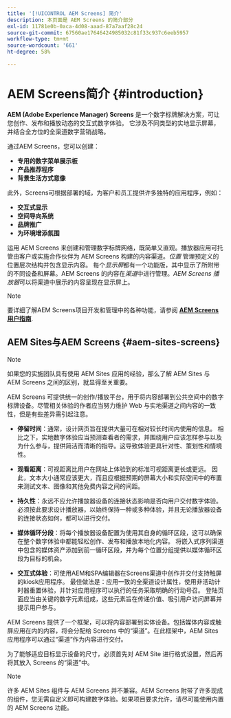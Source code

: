 ```yaml
---
title: '[!UICONTROL AEM Screens] 简介'
description: 本页面是 AEM Screens 的简介部分
exl-id: 11781e0b-0aca-4d08-aaad-87a7aaf28c24
source-git-commit: 67560ae17646424985032c81f33c937c6eeb5957
workflow-type: tm+mt
source-wordcount: '661'
ht-degree: 58%

---
```


# AEM Screens简介 {#introduction}

**AEM (Adobe Experience Manager) Screens** 是一个数字标牌解决方案，可让您创作、发布和播放动态的交互式数字体验。 它涉及不同类型的实地显示屏幕，并结合全方位的全渠道数字营销战略。

通过AEM Screens，您可以创建：

* **专用的数字菜单展示板**
* **产品推荐程序**
* **背景生活方式意像**

此外，Screens可根据部署的域，为客户和员工提供许多独特的应用程序，例如：

* **交互式显示**
* **空间导向系统**
* **品牌推广**
* **为环境增添氛围**

运用 AEM Screens 来创建和管理数字标牌网络，既简单又直观。播放器应用可托管由客户或实施合作伙伴为 AEM Screens 构建的内容渠道。*位置* 管理预定义的位置层次结构并包含显示内容。 每个&#x200B;*显示屏*&#x200B;都有一个功能版，其中显示了所附带的不同设备和屏幕。AEM Screens 的内容在&#x200B;*渠道*&#x200B;中进行管理。*AEM Screens 播放器*&#x200B;可以将渠道中展示的内容呈现在显示屏上。



>[!NOTE]
>
>要详细了解AEM Screens项目开发和管理中的各种功能，请参阅 **[AEM Screens用户指南](https://experienceleague.adobe.com/en/docs/experience-manager-screens/user-guide/aem-screens-introduction)**.

## AEM Sites与AEM Screens {#aem-sites-screens}

>[!NOTE]
>
>如果您的实施团队具有使用 AEM Sites 应用的经验，那么了解 AEM Sites 与 AEM Screens 之间的区别，就显得至关重要。

AEM Screens 可提供统一的创作/播放平台，用于将内容部署到公共空间中的数字标牌设备。尽管相关体验的作者应当努力维护 Web 与实地渠道之间内容的一致性，但是有些差异需引起注意。

* **停留时间**：通常，设计网页旨在提供大量可在相对较长时间内使用的信息。 相比之下，实地数字体验应当预测查看者的需求，并围绕用户应该怎样参与以及为什么参与，提供简洁而清晰的指导。这导致体验更具针对性、策划性和情境性。

* **观看距离**：可视距离比用户在网站上体验到的标准可视距离更长或更远。 因此，文本大小通常应该更大，而且应根据预期的屏幕大小和实际空间中的布置来测试文本、图像和其他免费内容之间的间距。

* **持久性**：永远不应允许播放器设备的连接状态影响是否向用户交付数字体验。 必须按此要求设计播放器，以始终保持一种或多种体验，并且无论播放器设备的连接状态如何，都可以进行交付。

* **媒体循环分段**：将每个播放器设备配置为使用其自身的循环区段，这可以确保在整个数字体验中都能轻松创作、发布和播放本地化内容。 将嵌入式序列渠道中包含的媒体资产添加到前一循环区段，并为每个位置分组提供以媒体循环区段为目标的机会。

* **交互式体验**：可使用AEM和SPA编辑器在Screens渠道中创作并交付支持触屏的kiosk应用程序。 最佳做法是：应用一致的全渠道设计属性，使用非活动计时器重置体验，并针对应用程序可以执行的任务采取明确的行动号召。 登陆页面应当由关键的数字元素组成，这些元素旨在传递价值、吸引用户访问屏幕并提示用户参与。

AEM Screens 提供了一个框架，可以将内容部署到实体设备。包括媒体内容或触屏应用在内的内容，将会分配给 Screens 中的“渠道”。在此框架中，AEM Sites应用程序可以通过“渠道”作为内容进行交付。

为了能够适应目标显示设备的尺寸，必须首先对 AEM Site 进行格式设置，然后再将其放入 Screens 的“渠道”中。

>[!NOTE]
>许多 AEM Sites 组件与 AEM Screens 并不兼容。AEM Screens 附带了许多现成的组件，您无需自定义即可构建数字体验。如果项目要求允许，请尽可能使用内置的 AEM Screens 功能。
